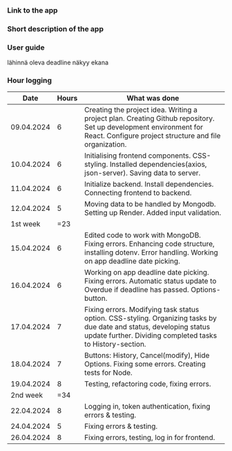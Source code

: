 ### Link to the app

### Short description of the app

### User guide
lähinnä oleva deadline näkyy ekana

### Hour logging 
| Date | Hours | What was done |
|----------|----------|----------|
| 09.04.2024 | 6 | Creating the project idea. Writing a project plan. Creating Github repository. Set up development environment for React. Configure project structure and file organization.|
| 10.04.2024 | 6 | Initialising frontend components. CSS-styling. Installed dependencies(axios, json-server). Saving data to server. |
| 11.04.2024 | 6 | Initialize backend. Install dependencies. Connecting frontend to backend. |
| 12.04.2024 | 5 | Moving data to be handled by Mongodb. Setting up Render. Added input validation. |
| 1st week | =23 |  |
| 15.04.2024 | 6 | Edited code to work with MongoDB. Fixing errors. Enhancing code structure, installing dotenv. Error handling. Working on app deadline date picking.|
| 16.04.2024 | 6 | Working on app deadline date picking. Fixing errors. Automatic status update to Overdue if deadline has passed. Options-button. |
| 17.04.2024 | 7 | Fixing errors. Modifying task status option. CSS-styling. Organizing tasks by due date and status, developing status update further. Dividing completed tasks to History-section. |
| 18.04.2024 | 7 | Buttons: History, Cancel(modify), Hide Options. Fixing some errors. Creating tests for Node. |
| 19.04.2024 | 8 | Testing, refactoring code, fixing errors. |
| 2nd week | =34 |  |
| 22.04.2024 | 8 | Logging in, token authentication, fixing errors & testing. |
| 24.04.2024 | 5 | Fixing errors & testing. |
| 26.04.2024 | 8 | Fixing errors, testing, log in  for frontend. |

